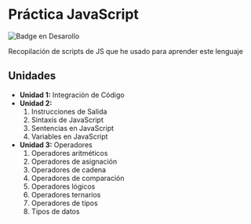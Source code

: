 <h1>Práctica JavaScript</h1>



![Badge en Desarollo](https://img.shields.io/badge/STATUS-EN%20DESAROLLO-green)

Recopilación de scripts de JS que he usado para aprender este lenguaje

<h2>Unidades</h2>
    <ul>
        <li><b>Unidad 1:</b> Integración de Código</li>
        <li><b>Unidad 2:</b>
            <ol type="1">
                <li>Instrucciones de Salida</li>
                <li>Sintaxis de JavaScript</li>
                <li>Sentencias en JavaScript</li>
                <li>Variables en JavaScript</li>
            </ol>
        </li>
        <li><b>Unidad 3:</b> Operadores
            <ol type="1">
                <li>Operadores aritméticos</li>
                <li>Operadores de asignación</li>
                <li>Operadores de cadena</li>
                <li>Operadores de comparación</li>
                <li>Operadores lógicos</li>
                <li>Operadores ternarios</li>
                <li>Operadores de tipos</li>
                <li>Tipos de datos</li>
            </ol>
        </li>
    </ul>
